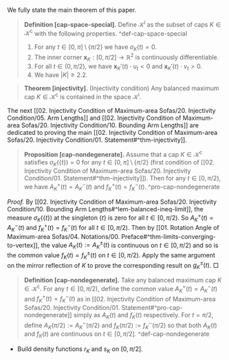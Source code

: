 We fully state the main theorem of this paper.

> __Definition [cap-space-special].__ Define $\mathcal{K}^\mathrm{i}$ as the subset of caps $K \in \mathcal{K}^\mathrm{c}$ with the following properties. ^def-cap-space-special
> 
> 1. For any $t \in [0, \pi] \setminus \left\{ \pi/2 \right\}$ we have $\sigma_K(t) = 0$.
> 2. The inner corner $\mathbf{x}_K : [0, \pi/2] \to \mathbb{R}^2$ is continuously differentiable.
> 3. For all $t \in (0, \pi/2)$, we have $\mathbf{x}_K'(t) \cdot u_t < 0$ and $\mathbf{x}_K'(t) \cdot v_t > 0$.
> 4. We have $|K| \geq 2.2$.

> __Theorem [injectivity].__ (Injectivity condition) Any balanced maximum cap $K \in \mathcal{K}^\mathrm{c}$ is contained in the space $\mathcal{K}^\mathrm{i}$.

The next [[02. Injectivity Condition of Maximum-area Sofas/20. Injectivity Condition/05. Arm Lengths]] and [[02. Injectivity Condition of Maximum-area Sofas/20. Injectivity Condition/10. Bounding Arm Lengths]] are dedicated to proving the main [[02. Injectivity Condition of Maximum-area Sofas/20. Injectivity Condition/01. Statement#^thm-injectivity]].

> __Proposition [cap-nondegenerate].__ Assume that a cap $K \in \mathcal{K}^\mathrm{c}$ satisfies $\sigma_K\left( \left\{ t \right\} \right) = 0$ for any $t \in [0, \pi] \setminus \left\{ \pi/2 \right\}$ (first condition of [[02. Injectivity Condition of Maximum-area Sofas/20. Injectivity Condition/01. Statement#^thm-injectivity]]). Then for any $t \in [0, \pi/2)$, we have $A_K^+(t) = A_K^-(t)$ and $f_K^+(t) = f_K^-(t)$. ^pro-cap-nondegenerate

_Proof._ By [[02. Injectivity Condition of Maximum-area Sofas/20. Injectivity Condition/10. Bounding Arm Lengths#^lem-balanced-ineq-limit]], the measure $\sigma_K\left( \left\{ t \right\} \right)$ at the singleton $\left\{ t \right\}$ is zero for all $t \in [0, \pi/2)$. So $A_K^+(t) = A_K^-(t)$ and $f_K^+(t) = f_K^-(t)$ for all $t \in [0, \pi/2)$. Then by [[01. Rotation Angle of Maximum-area Sofas/04. Notations/00. Preface#^thm-limits-converging-to-vertex]], the value $A_K(t) := A_K^{\pm}(t)$ is continuous on $t \in [0, \pi/2)$ and so is the common value $f_K(t) = f_K^\pm(t)$ on $t \in [0, \pi/2)$. Apply the same argument on the mirror reflection of $K$ to prove the corresponding result on $g_K^{\pm}(t)$. □

> __Definition [cap-nondegenerate].__ Take any balanced maximum cap $K \in \mathcal{K}^\mathrm{c}$. For any $t \in [0, \pi/2)$, define the common value $A_K^+(t) = A_K^-(t)$ and $f_K^+(t) = f_K^-(t)$ as in [[02. Injectivity Condition of Maximum-area Sofas/20. Injectivity Condition/01. Statement#^pro-cap-nondegenerate]] simply as $A_K(t)$ and $f_K(t)$ respectively. For $t=\pi/2$, define $A_K(\pi/2) := A_K^-(\pi/2)$ and $f_K(\pi/2) := f_K^-(\pi/2)$ so that both $A_K(t)$ and $f_K(t)$ are continuous on $t \in [0, \pi/2]$. ^def-cap-nondegenerate

- Build density functions $r_K$ and $s_K$ on $[0, \pi/2]$. 